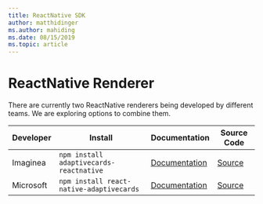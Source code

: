 ```yaml
---
title: ReactNative SDK
author: matthidinger
ms.author: mahiding
ms.date: 08/15/2019
ms.topic: article
---
```


# ReactNative Renderer

There are currently two ReactNative renderers being developed by different teams. We are exploring options to combine them.

Developer | Install | Documentation | Source Code
---|---|---|---
Imaginea | `npm install adaptivecards-reactnative` | [Documentation](https://www.npmjs.com/package/adaptivecards-reactnative) | [Source](https://github.com/microsoft/AdaptiveCards/tree/master/source/community/reactnative)
Microsoft | `npm install react-native-adaptivecards` | [Documentation](https://www.npmjs.com/package/react-native-adaptivecards) | [Source](https://github.com/Microsoft/react-native-adaptivecards)

